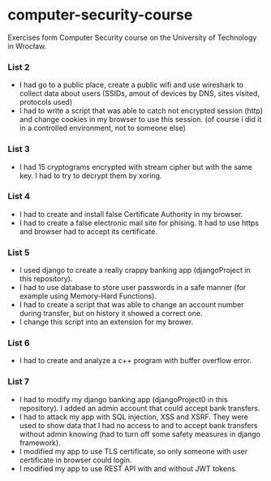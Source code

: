 # computer-security-course
Exercises form Computer Security course on the University of Technology in Wrocław. 

### List 2
  - I had go to a public place, create a public wifi and use wireshark to collect data about users (SSIDs, amout of devices by DNS, sites visited, protocols used)
  - I had to write a script that was able to catch not encrypted session (http) and change cookies in my browser to use this session. (of course i did it in a controlled environment, not to someone else)

### List 3
  - I had 15 cryptograms encrypted with stream cipher but with the same key. I had to try to decrypt them by xoring.

### List 4
  - I had to create and install false Certificate Authority in my browser.
  - I had to create a false electronic mail site for phising. It had to use https and browser had to accept its certificate.

### List 5
  - I used django to create a really crappy banking app (djangoProject in this repository).
  - I had to use database to store user passwords in a safe manner (for example using Memory-Hard Functions).
  - I had to create a script that was able to change an account number during transfer, but on history it showed a correct one.
  - I change this script into an extension for my brower.

### List 6
  - I had to create and analyze a c++ program with buffer overflow error.

### List 7
  - I had to modify my django banking app (djangoProject0 in this repository). I added an admin account that could accept bank transfers.
  - I had to attack my app with SQL injection, XSS and XSRF. They were used to show data that I had no access to and to accept bank transfers without admin knowing (had to turn off some safety measures in django framework).
  - I modified my app to use TLS certificate, so only someone with user certificate in browser could login.
  - I modified my app to use REST API with and without JWT tokens.
